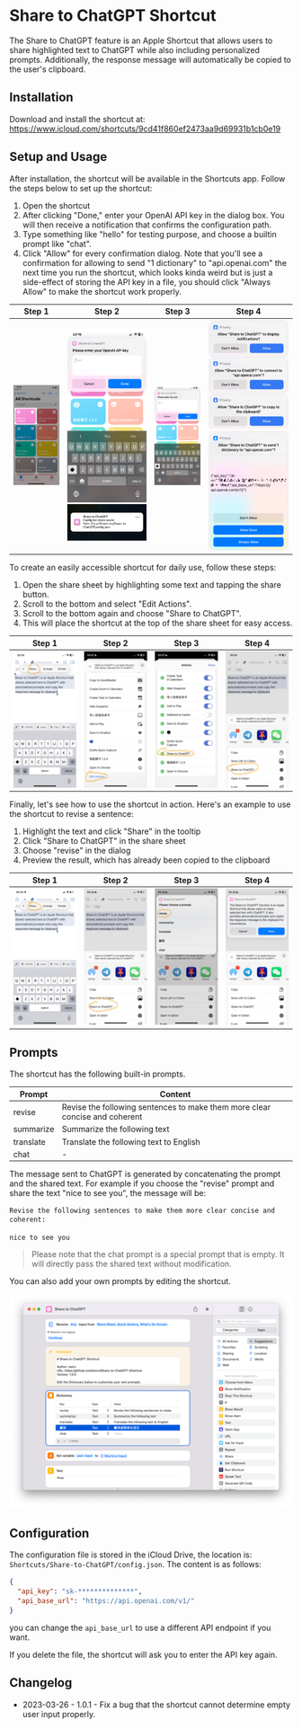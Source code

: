 # Share to ChatGPT Shortcut

The Share to ChatGPT feature is an Apple Shortcut that allows users to share highlighted text to ChatGPT while also including personalized prompts. Additionally, the response message will automatically be copied to the user's clipboard.

## Installation

Download and install the shortcut at:
https://www.icloud.com/shortcuts/9cd41f860ef2473aa9d69931b1cb0e19

## Setup and Usage

After installation, the shortcut will be available in the Shortcuts app. Follow the steps below to set up the shortcut:

1. Open the shortcut
2. After clicking "Done," enter your OpenAI API key in the dialog box. You will then receive a notification that confirms the configuration path.
3. Type something like "hello" for testing purpose, and choose a builtin prompt like "chat".
4. Click "Allow" for every confirmation dialog. Note that you'll see a confirmation for allowing to send "1 dictionary" to "api.openai.com" the next time you run the shortcut, which looks kinda weird but is just a side-effect of storing the API key in a file, you should click "Always Allow" to make the shortcut work properly.

| Step 1 | Step 2 | Step 3 | Step 4 |
| :----: |:------:|:------:|:------:|
| <img width="200" src="images/setup/step-1.PNG" /> | <img width="200" src="images/setup/step-2.PNG" /><img width="200" src="images/setup/step-2-notification.jpg" /> | <img width="200" src="images/setup/step-3.PNG" /> | <img width="200" src="images/setup/step-4.JPEG" /> <img width="200" src="images/setup/step-4-extra.PNG" />|

To create an easily accessible shortcut for daily use, follow these steps:

1. Open the share sheet by highlighting some text and tapping the share button.
2. Scroll to the bottom and select "Edit Actions".
3. Scroll to the bottom again and choose "Share to ChatGPT".
4. This will place the shortcut at the top of the share sheet for easy access.

| Step 1 | Step 2 | Step 3 | Step 4 |
| :----: |:------:|:------:|:------:|
| <img width="200" src="images/share-sheet/step-1.jpg" /> | <img width="200" src="images/share-sheet/step-2.jpg" /> | <img width="200" src="images/share-sheet/step-3.jpg" /> | <img width="200" src="images/share-sheet/step-4.jpg" /> |

Finally, let's see how to use the shortcut in action. Here's an example to use the shortcut to revise a sentence:

1. Highlight the text and click "Share" in the tooltip
2. Click "Share to ChatGPT" in the share sheet
3. Choose "revise" in the dialog
4. Preview the result, which has already been copied to the clipboard

| Step 1 | Step 2 | Step 3 | Step 4 |
| :----: |:------:|:------:|:------:|
| <img width="200" src="images/revise/step-1.jpg" /> | <img width="200" src="images/revise/step-2.jpg" /> | <img width="200" src="images/revise/step-3.jpg" /> | <img width="200" src="images/revise/step-4.PNG" /> |


## Prompts

The shortcut has the following built-in prompts.

| Prompt | Content |
| ------ | ------- |
| revise | Revise the following sentences to make them more clear concise and coherent |
| summarize | Summarize the following text |
| translate | Translate the following text to English |
| chat | - |

The message sent to ChatGPT is generated by concatenating the prompt and the shared text. For example if you choose the "revise" prompt and share the text "nice to see you", the message will be:

```
Revise the following sentences to make them more clear concise and coherent:

nice to see you
```

> Please note that the chat prompt is a special prompt that is empty. It will directly pass the shared text without modification.

You can also add your own prompts by editing the shortcut.

![](images/edit-the-shortcut.png)


## Configuration

The configuration file is stored in the iCloud Drive, the location is: `Shortcuts/Share-to-ChatGPT/config.json`. The content is as follows:

```json
{
  "api_key": "sk-**************",
  "api_base_url": "https://api.openai.com/v1/"
}
```

you can change the `api_base_url` to use a different API endpoint if you want.

If you delete the file, the shortcut will ask you to enter the API key again.

## Changelog

- 2023-03-26 - 1.0.1 - Fix a bug that the shortcut cannot determine empty user input properly.
